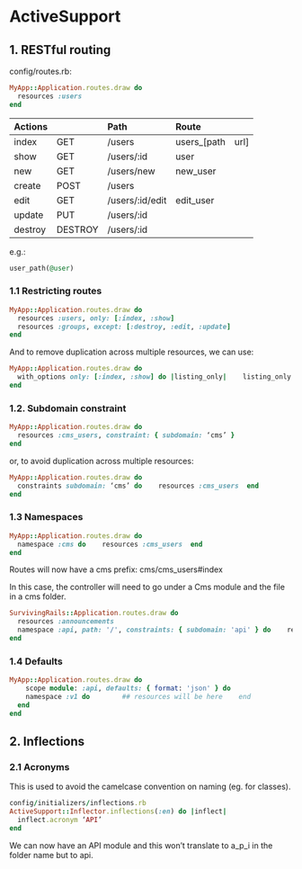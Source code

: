 # ActiveSupport

## 1. RESTful routing

config/routes.rb:

```ruby
MyApp::Application.routes.draw do
  resources :users
end
```

| Actions |  | Path | Route |  |
| :--- | :--- | :--- | :--- | :--- |
| index | GET | /users | users\_\[path | url\] |
| show | GET | /users/:id | user |  |
| new | GET | /users/new | new\_user |  |
| create | POST | /users |  |  |
| edit | GET | /users/:id/edit | edit\_user |  |
| update | PUT | /users/:id |  |  |
| destroy | DESTROY | /users/:id |  |  |

e.g.:

```ruby
user_path(@user)
```

### **1.1 Restricting routes**

```ruby
MyApp::Application.routes.draw do
  resources :users, only: [:index, :show]
  resources :groups, except: [:destroy, :edit, :update]
end
```

And to remove duplication across multiple resources, we can use:

```ruby
MyApp::Application.routes.draw do
  with_options only: [:index, :show] do |listing_only|    listing_only.resources :users    listing_only.resources :products  end
end
```

### **1.2. Subdomain constraint**

```ruby
MyApp::Application.routes.draw do
  resources :cms_users, constraint: { subdomain: ‘cms’ }
end
```

or, to avoid duplication across multiple resources:

```ruby
MyApp::Application.routes.draw do
  constraints subdomain: ‘cms’ do    resources :cms_users  end
end
```

### **1.3 Namespaces**

```ruby
MyApp::Application.routes.draw do
  namespace :cms do    resources :cms_users  end
end
```

Routes will now have a cms prefix: cms/cms\_users\#index

In this case, the controller will need to go under a Cms module and the file in a cms folder.

```ruby
SurvivingRails::Application.routes.draw do
  resources :announcements
  namespace :api, path: '/', constraints: { subdomain: 'api' } do    resources :zombies    resources :humans  end  
end
```

### **1.4 Defaults**

```ruby
MyApp::Application.routes.draw do
    scope module: :api, defaults: { format: 'json' } do
    namespace :v1 do        ## resources will be here    end
  end
end
```

## 2. Inflections

### **2.1 Acronyms**

This is used to avoid the camelcase convention on naming \(eg. for classes\).

```ruby
config/initializers/inflections.rb
ActiveSupport::Inflector.inflections(:en) do |inflect|
  inflect.acronym ‘API’
end
```

We can now have an API module and this won’t translate to a\_p\_i in the folder name but to api.

